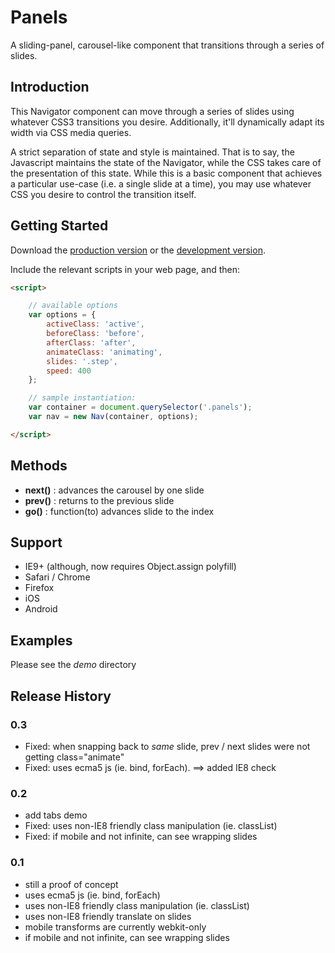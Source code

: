 # Panels

A sliding-panel, carousel-like component that transitions through a series of slides.

## Introduction

This Navigator component can move through a series of slides using whatever CSS3 transitions you desire. Additionally,
it'll dynamically adapt its width via CSS media queries.

A strict separation of state and style is maintained. That is to say, the Javascript maintains the state of the Navigator, while the CSS takes care of the presentation of this state. While this is a basic component that achieves a particular use-case (i.e. a single slide at a time), you may use whatever CSS you desire to control the transition itself.

## Getting Started
Download the [production version][min] or the [development version][max].

[min]: https://raw.githubusercontent.com/apathetic/navigator/master/dist/nav.min.js
[max]: https://raw.githubusercontent.com/apathetic/navigator/master/src/nav.js

Include the relevant scripts in your web page, and then:

```html
<script>

	// available options
	var options = {
		activeClass: 'active',
		beforeClass: 'before',
		afterClass: 'after',
		animateClass: 'animating',
		slides: '.step',
		speed: 400
	};

	// sample instantiation:
	var container = document.querySelector('.panels');
	var nav = new Nav(container, options);

</script>
```

## Methods

+ **next()** : advances the carousel by one slide
+ **prev()** : returns to the previous slide
+ **go()** : function(to) advances slide to the index


## Support
* IE9+ (although, now requires Object.assign polyfill)
* Safari / Chrome
* Firefox
* iOS
* Android

## Examples

Please see the _demo_ directory

## Release History

### 0.3
* Fixed: when snapping back to _same_ slide, prev / next slides were not getting class="animate"
* Fixed: uses ecma5 js (ie. bind, forEach). ==> added IE8 check

### 0.2
* add tabs demo
* Fixed: uses non-IE8 friendly class manipulation (ie. classList)
* Fixed: if mobile and not infinite, can see wrapping slides

### 0.1
* still a proof of concept
* uses ecma5 js (ie. bind, forEach)
* uses non-IE8 friendly class manipulation (ie. classList)
* uses non-IE8 friendly translate on slides
* mobile transforms are currently webkit-only
* if mobile and not infinite, can see wrapping slides
